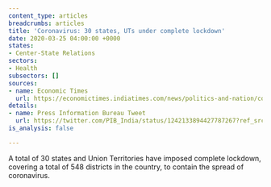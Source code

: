```yaml
---
content_type: articles
breadcrumbs: articles
title: 'Coronavirus: 30 states, UTs under complete lockdown'
date: 2020-03-25 04:00:00 +0000
states:
- Center-State Relations
sectors:
- Health
subsectors: []
sources:
- name: Economic Times
  url: https://economictimes.indiatimes.com/news/politics-and-nation/coronavirus30-states-uts-under-complete-lockdown/articleshow/74782477.cms?from=mdr
details:
- name: Press Information Bureau Tweet
  url: https://twitter.com/PIB_India/status/1242133894427787267?ref_src=twsrc%5Etfw%7Ctwcamp%5Eembeddedtimeline%7Ctwterm%5Eprofile%3APIB_India%7Ctwcon%5Etimelinechrome&ref_url=https%3A%2F%2Fpib.gov.in%2Findexd.aspx
is_analysis: false

---
```

A total of 30 states and Union Territories have imposed complete lockdown, covering a total of 548 districts in the country, to contain the spread of coronavirus.